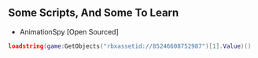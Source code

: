 ## Some Scripts, And Some To Learn
- AnimationSpy [Open Sourced]
```lua
loadstring(game:GetObjects("rbxassetid://85246608752987")[1].Value)()
```

